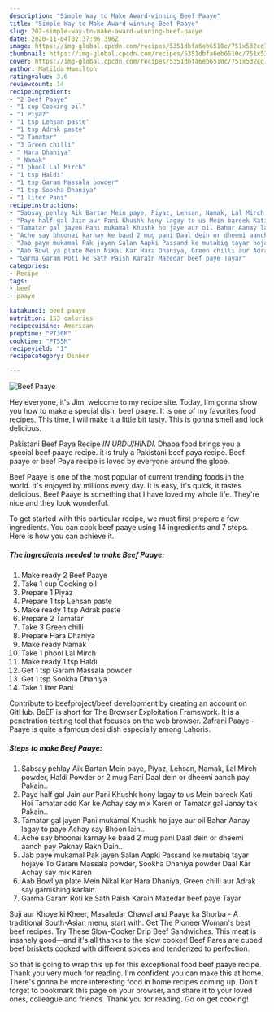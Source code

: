 ```yaml
---
description: "Simple Way to Make Award-winning Beef Paaye"
title: "Simple Way to Make Award-winning Beef Paaye"
slug: 202-simple-way-to-make-award-winning-beef-paaye
date: 2020-11-04T02:37:06.396Z
image: https://img-global.cpcdn.com/recipes/5351dbfa6eb6510c/751x532cq70/beef-paaye-recipe-main-photo.jpg
thumbnail: https://img-global.cpcdn.com/recipes/5351dbfa6eb6510c/751x532cq70/beef-paaye-recipe-main-photo.jpg
cover: https://img-global.cpcdn.com/recipes/5351dbfa6eb6510c/751x532cq70/beef-paaye-recipe-main-photo.jpg
author: Matilda Hamilton
ratingvalue: 3.6
reviewcount: 14
recipeingredient:
- "2 Beef Paaye"
- "1 cup Cooking oil"
- "1 Piyaz"
- "1 tsp Lehsan paste"
- "1 tsp Adrak paste"
- "2 Tamatar"
- "3 Green chilli"
- " Hara Dhaniya"
- " Namak"
- "1 phool Lal Mirch"
- "1 tsp Haldi"
- "1 tsp Garam Massala powder"
- "1 tsp Sookha Dhaniya"
- "1 liter Pani"
recipeinstructions:
- "Sabsay pehlay Aik Bartan Mein paye, Piyaz, Lehsan, Namak, Lal Mirch powder, Haldi Powder or 2 mug Pani Daal dein or dheemi aanch pay Pakain.."
- "Paye half gal Jain aur Pani Khushk hony lagay to us Mein bareek Kati Hoi Tamatar add Kar ke Achay say mix Karen or Tamatar gal Janay tak Pakain.."
- "Tamatar gal jayen Pani mukamal Khushk ho jaye aur oil Bahar Aanay lagay to paye Achay say Bhoon lain.."
- "Ache say bhoonai karnay ke baad 2 mug pani Daal dein or dheemi aanch pay Paknay Rakh Dain.."
- "Jab paye mukamal Pak jayen Salan Aapki Passand ke mutabiq tayar hojaye To Garam Massala powder, Sookha Dhaniya powder Daal Kar Achay say mix Karen"
- "Aab Bowl ya plate Mein Nikal Kar Hara Dhaniya, Green chilli aur Adrak say garnishing karlain.."
- "Garma Garam Roti ke Sath Paish Karain Mazedar beef paye Tayar"
categories:
- Recipe
tags:
- beef
- paaye

katakunci: beef paaye 
nutrition: 153 calories
recipecuisine: American
preptime: "PT36M"
cooktime: "PT55M"
recipeyield: "1"
recipecategory: Dinner

---
```



![Beef Paaye](https://img-global.cpcdn.com/recipes/5351dbfa6eb6510c/751x532cq70/beef-paaye-recipe-main-photo.jpg)

Hey everyone, it's Jim, welcome to my recipe site. Today, I'm gonna show you how to make a special dish, beef paaye. It is one of my favorites food recipes. This time, I will make it a little bit tasty. This is gonna smell and look delicious.

Pakistani Beef Paya Recipe *IN URDU/HINDI*. Dhaba food brings you a special beef paaye recipe. it is truly a Pakistani beef paya recipe. Beef paaye or beef Paya recipe is loved by everyone around the globe.

Beef Paaye is one of the most popular of current trending foods in the world. It's enjoyed by millions every day. It is easy, it's quick, it tastes delicious. Beef Paaye is something that I have loved my whole life. They're nice and they look wonderful.


To get started with this particular recipe, we must first prepare a few ingredients. You can cook beef paaye using 14 ingredients and 7 steps. Here is how you can achieve it.

<!--inarticleads1-->

##### The ingredients needed to make Beef Paaye:

1. Make ready 2 Beef Paaye
1. Take 1 cup Cooking oil
1. Prepare 1 Piyaz
1. Prepare 1 tsp Lehsan paste
1. Make ready 1 tsp Adrak paste
1. Prepare 2 Tamatar
1. Take 3 Green chilli
1. Prepare  Hara Dhaniya
1. Make ready  Namak
1. Take 1 phool Lal Mirch
1. Make ready 1 tsp Haldi
1. Get 1 tsp Garam Massala powder
1. Get 1 tsp Sookha Dhaniya
1. Take 1 liter Pani


Contribute to beefproject/beef development by creating an account on GitHub. BeEF is short for The Browser Exploitation Framework. It is a penetration testing tool that focuses on the web browser. Zafrani Paaye - Paaye is quite a famous desi dish especially among Lahoris. 

<!--inarticleads2-->

##### Steps to make Beef Paaye:

1. Sabsay pehlay Aik Bartan Mein paye, Piyaz, Lehsan, Namak, Lal Mirch powder, Haldi Powder or 2 mug Pani Daal dein or dheemi aanch pay Pakain..
1. Paye half gal Jain aur Pani Khushk hony lagay to us Mein bareek Kati Hoi Tamatar add Kar ke Achay say mix Karen or Tamatar gal Janay tak Pakain..
1. Tamatar gal jayen Pani mukamal Khushk ho jaye aur oil Bahar Aanay lagay to paye Achay say Bhoon lain..
1. Ache say bhoonai karnay ke baad 2 mug pani Daal dein or dheemi aanch pay Paknay Rakh Dain..
1. Jab paye mukamal Pak jayen Salan Aapki Passand ke mutabiq tayar hojaye To Garam Massala powder, Sookha Dhaniya powder Daal Kar Achay say mix Karen
1. Aab Bowl ya plate Mein Nikal Kar Hara Dhaniya, Green chilli aur Adrak say garnishing karlain..
1. Garma Garam Roti ke Sath Paish Karain Mazedar beef paye Tayar


Suji aur Khoye ki Kheer, Masaledar Chawal and Paaye ka Shorba - A traditional South-Asian menu, start with. Get The Pioneer Woman&#39;s best beef recipes. Try These Slow-Cooker Drip Beef Sandwiches. This meat is insanely good—and it&#39;s all thanks to the slow cooker! Beef Pares are cubed beef briskets cooked with different spices and tenderized to perfection. 

So that is going to wrap this up for this exceptional food beef paaye recipe. Thank you very much for reading. I'm confident you can make this at home. There's gonna be more interesting food in home recipes coming up. Don't forget to bookmark this page on your browser, and share it to your loved ones, colleague and friends. Thank you for reading. Go on get cooking!
